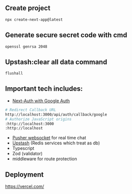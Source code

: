 ## Create project
```bash
npx create-next-app@latest
```

## Generate secure secret code with cmd
```bash
openssl genrsa 2048
```

## Upstash:clear all data command
```bash
flushall
```

## Important tech includes:
- [Next-Auth with Google Auth](https://console.cloud.google.com/)
```bash
# Redirect Callback URL
http://localhost:3000/api/auth/callback/google
# Authorize JavaScript origins
:http://localhost:3000
:http://localhost
```
- [Pusher websocket](https://pusher.com/) for real time chat
- [Upstash](https://upstash.com/) (Redis services which treat as db)
- Typescript
- Zod (validator)
- middleware for route protection

## Deployment
https://vercel.com/
